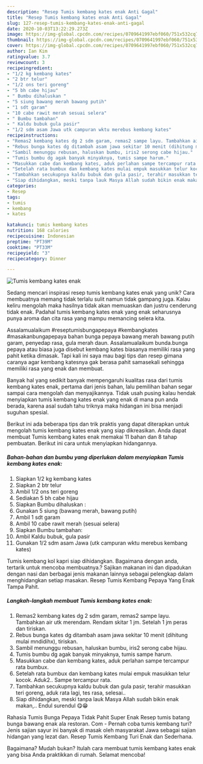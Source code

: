 ```yaml
---
description: "Resep Tumis kembang kates enak Anti Gagal"
title: "Resep Tumis kembang kates enak Anti Gagal"
slug: 127-resep-tumis-kembang-kates-enak-anti-gagal
date: 2020-10-03T13:22:29.273Z
image: https://img-global.cpcdn.com/recipes/0709641997ebf060/751x532cq70/tumis-kembang-kates-enak-foto-resep-utama.jpg
thumbnail: https://img-global.cpcdn.com/recipes/0709641997ebf060/751x532cq70/tumis-kembang-kates-enak-foto-resep-utama.jpg
cover: https://img-global.cpcdn.com/recipes/0709641997ebf060/751x532cq70/tumis-kembang-kates-enak-foto-resep-utama.jpg
author: Ian Kim
ratingvalue: 3.7
reviewcount: 3
recipeingredient:
- "1/2 kg kembang kates"
- "2 btr telur"
- "1/2 ons teri goreng"
- "5 bh cabe hijau"
- " Bumbu dihaluskan "
- "5 siung bawang merah bawang putih"
- "1 sdt garam"
- "10 cabe rawit merah sesuai selera"
- " Bumbu tambahan"
- " Kaldu bubuk gula pasir"
- "1/2 sdm asam Jawa utk campuran wktu merebus kembang kates"
recipeinstructions:
- "Remas2 kembang kates dg 2 sdm garam, remas2 sampe layu. Tambahkan air utk merendam. Rendam skitar 1 jm. Setelah 1 jm peras dan tiriskan."
- "Rebus bunga kates dg ditambah asam jawa sekitar 10 menit (dihitung mulai mndidihx), tiriskan."
- "Sambil menunggu rebusan, haluskan bumbu, iris2 serong cabe hijau."
- "Tumis bumbu dg agak banyak minyaknya, tumis sampe harum."
- "Masukkan cabe dan kembang kates, aduk perlahan sampe tercampur rata bumbux."
- "Setelah rata bumbux dan kembang kates mulai empuk masukkan telur kocok. Aduk2.. Sampe tercampur rata."
- "Tambahkan secukupnya kaldu bubuk dan gula pasir, terahir masukkan teri goreng, aduk rata lagi, tes rasa, selesai.."
- "Siap dihidangkan, meski tanpa lauk Masya Allah sudah bikin enak makan,.. Endul surendul 😋😁"
categories:
- Resep
tags:
- tumis
- kembang
- kates

katakunci: tumis kembang kates 
nutrition: 168 calories
recipecuisine: Indonesian
preptime: "PT39M"
cooktime: "PT33M"
recipeyield: "3"
recipecategory: Dinner

---
```



![Tumis kembang kates enak](https://img-global.cpcdn.com/recipes/0709641997ebf060/751x532cq70/tumis-kembang-kates-enak-foto-resep-utama.jpg)

Sedang mencari inspirasi resep tumis kembang kates enak yang unik? Cara membuatnya memang tidak terlalu sulit namun tidak gampang juga. Kalau keliru mengolah maka hasilnya tidak akan memuaskan dan justru cenderung tidak enak. Padahal tumis kembang kates enak yang enak seharusnya punya aroma dan cita rasa yang mampu memancing selera kita.

Assalamualaikum #reseptumisbungapepaya #kembangkates #masakanbungapepaya bahan bunga pepaya bawang merah bawang putih garam, penyedap rasa, gula merah daun. Assalamualaikum bunda.bunga pepaya atau biasa juga disebut kembang kates biasanya memiliki rasa yang pahit ketika dimasak. Tapi kali ini saya mau bagi tips dan resep gimana caranya agar kembang katesnya gak berasa pahit samasekali sehingga memiliki rasa yang enak dan membuat.

Banyak hal yang sedikit banyak mempengaruhi kualitas rasa dari tumis kembang kates enak, pertama dari jenis bahan, lalu pemilihan bahan segar sampai cara mengolah dan menyajikannya. Tidak usah pusing kalau hendak menyiapkan tumis kembang kates enak yang enak di mana pun anda berada, karena asal sudah tahu triknya maka hidangan ini bisa menjadi suguhan spesial.


Berikut ini ada beberapa tips dan trik praktis yang dapat diterapkan untuk mengolah tumis kembang kates enak yang siap dikreasikan. Anda dapat membuat Tumis kembang kates enak memakai 11 bahan dan 8 tahap pembuatan. Berikut ini cara untuk menyiapkan hidangannya.

<!--inarticleads1-->

##### Bahan-bahan dan bumbu yang diperlukan dalam menyiapkan Tumis kembang kates enak:

1. Siapkan 1/2 kg kembang kates
1. Siapkan 2 btr telur
1. Ambil 1/2 ons teri goreng
1. Sediakan 5 bh cabe hijau
1. Siapkan  Bumbu dihaluskan :
1. Gunakan 5 siung (bawang merah, bawang putih)
1. Ambil 1 sdt garam
1. Ambil 10 cabe rawit merah (sesuai selera)
1. Siapkan  Bumbu tambahan:
1. Ambil  Kaldu bubuk, gula pasir
1. Gunakan 1/2 sdm asam Jawa (utk campuran wktu merebus kembang kates)


Tumis kembang kol kapri siap dihidangkan. Bagaimana dengan anda, tertarik untuk mencoba membuatnya.? Sajikan makanan ini dan dipadukan dengan nasi dan berbagai jenis makanan lainnya sebagai pelengkap dalam menghidangkan setiap masakan. Resep Tumis Kembang Pepaya Yang Enak Tampa Pahit. 

<!--inarticleads2-->

##### Langkah-langkah membuat Tumis kembang kates enak:

1. Remas2 kembang kates dg 2 sdm garam, remas2 sampe layu. Tambahkan air utk merendam. Rendam skitar 1 jm. Setelah 1 jm peras dan tiriskan.
1. Rebus bunga kates dg ditambah asam jawa sekitar 10 menit (dihitung mulai mndidihx), tiriskan.
1. Sambil menunggu rebusan, haluskan bumbu, iris2 serong cabe hijau.
1. Tumis bumbu dg agak banyak minyaknya, tumis sampe harum.
1. Masukkan cabe dan kembang kates, aduk perlahan sampe tercampur rata bumbux.
1. Setelah rata bumbux dan kembang kates mulai empuk masukkan telur kocok. Aduk2.. Sampe tercampur rata.
1. Tambahkan secukupnya kaldu bubuk dan gula pasir, terahir masukkan teri goreng, aduk rata lagi, tes rasa, selesai..
1. Siap dihidangkan, meski tanpa lauk Masya Allah sudah bikin enak makan,.. Endul surendul 😋😁


Rahasia Tumis Bunga Pepaya Tidak Pahit Super Enak Resep tumis batang bunga bawang enak ala restoran. Com - Pernah coba tumis kembang turi? Jenis sajian sayur ini banyak di masak oleh masyarakat Jawa sebagai sajian hidangan yang lezat dan. Resep Tumis Kembang Turi Enak dan Sederhana. 

Bagaimana? Mudah bukan? Itulah cara membuat tumis kembang kates enak yang bisa Anda praktikkan di rumah. Selamat mencoba!
